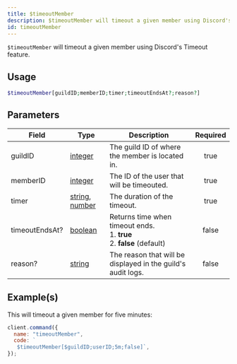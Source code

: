 ```yaml
---
title: $timeoutMember
description: $timeoutMember will timeout a given member using Discord's Timeout feature.
id: timeoutMember
---
```


`$timeoutMember` will timeout a given member using Discord's Timeout feature.

## Usage

```php
$timeoutMember[guildID;memberID;timer;timeoutEndsAt?;reason?]
```

## Parameters

| Field          | Type                                                                                                                                                                                                 | Description                                                                      | Required |
| -------------- | ---------------------------------------------------------------------------------------------------------------------------------------------------------------------------------------------------- | -------------------------------------------------------------------------------- | :------: |
| guildID        | [integer](https://developer.mozilla.org/en-US/docs/Web/JavaScript/Reference/Global_Objects/Integer)                                                                                                  | The guild ID of where the member is located in.                                  |   true   |
| memberID       | [integer](https://developer.mozilla.org/en-US/docs/Web/JavaScript/Reference/Global_Objects/Integer)                                                                                                  | The ID of the user that will be timeouted.                                       |   true   |
| timer          | [string](https://developer.mozilla.org/en-US/docs/Web/JavaScript/Reference/Global_Objects/String), [number](https://developer.mozilla.org/en-US/docs/Web/JavaScript/Reference/Global_Objects/Number) | The duration of the timeout.                                                     |   true   |
| timeoutEndsAt? | [boolean](https://developer.mozilla.org/en-US/docs/Web/JavaScript/Reference/Global_Objects/Boolean)                                                                                                  | Returns time when timeout ends. <br /> 1. **true** <br /> 2. **false** (default) |  false   |
| reason?        | [string](https://developer.mozilla.org/en-US/docs/Web/JavaScript/Reference/Global_Objects/String)                                                                                                    | The reason that will be displayed in the guild's audit logs.                     |  false   |

## Example(s)

This will timeout a given member for five minutes:

```javascript
client.command({
  name: "timeoutMember",
  code: `
   $timeoutMember[$guildID;userID;5m;false]`,
});
```
